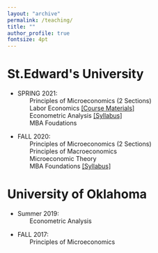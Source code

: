 ```yaml
---
layout: "archive"
permalink: /teaching/
title: ""
author_profile: true
fontsize: 4pt
---
```

**St.Edward's University** 
======
* SPRING 2021: \
  &nbsp;&nbsp;&nbsp;&nbsp;&nbsp;&nbsp;   Principles of Microeconomics (2 Sections) \
  &nbsp;&nbsp;&nbsp;&nbsp;&nbsp;&nbsp;   Labor Economics  [[Course Materials]](https://github.com/chenxuecon/ECON-4341) \
  &nbsp;&nbsp;&nbsp;&nbsp;&nbsp;&nbsp;   Econometric Analysis [[Syllabus]](https://github.com/chenxuecon/chenxuecon.github.io/blob/main/files/Spring2021_Syllabus_Econometrics.pdf) \
  &nbsp;&nbsp;&nbsp;&nbsp;&nbsp;&nbsp;   MBA Foudations 
  
* FALL 2020: \
  &nbsp;&nbsp;&nbsp;&nbsp;&nbsp;&nbsp;   Principles of Microeconomics (2 Sections) \
  &nbsp;&nbsp;&nbsp;&nbsp;&nbsp;&nbsp;   Principles of Macroeconomics \
  &nbsp;&nbsp;&nbsp;&nbsp;&nbsp;&nbsp;   Microeconomic Theory \
  &nbsp;&nbsp;&nbsp;&nbsp;&nbsp;&nbsp;   MBA Foundations [[Syllabus]](https://github.com/chenxuecon/chenxuecon.github.io/blob/main/files/MBAF%206301%20Syllabus%20fall2020.pdf)
          
**University of Oklahoma**
======
* Summer 2019:\
&nbsp;&nbsp;&nbsp;&nbsp;&nbsp;&nbsp;          Econometric Analysis 
          
* FALL 2017: \
 &nbsp;&nbsp;&nbsp;&nbsp;&nbsp;&nbsp;         Principles of Microeconomics 
          
          
